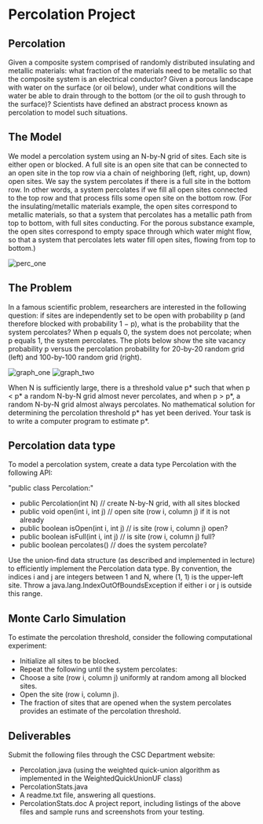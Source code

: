 Percolation Project
===================

Percolation
-----------

Given a composite system comprised of randomly distributed insulating and metallic materials: what fraction of the materials need to be metallic so that the composite system is an electrical conductor? Given a porous landscape with water on the surface (or oil below), under what conditions will the water be able to drain through to the bottom (or the oil to gush through to the surface)? Scientists have defined an abstract process known as percolation to model such situations.

The Model
---------

We model a percolation system using an N-by-N grid of sites. Each site is either open or blocked. A full site is an open site that can be connected to an open site in the top row via a chain of neighboring (left, right, up, down) open sites. We say the system percolates if there is a full site in the bottom row. In other words, a system percolates if we fill all open sites connected to the top row and that process fills some open site on the bottom row. (For the insulating/metallic materials example, the open sites correspond to metallic materials, so that a system that percolates has a metallic path from top to bottom, with full sites conducting. For the porous substance example, the open sites correspond to empty space through which water might flow, so that a system that percolates lets water fill open sites, flowing from top to bottom.)

![perc_one](http://www.csc.villanova.edu/~map/2053/s14/percolation/percolates.png)

The Problem
-----------

In a famous scientific problem, researchers are interested in the following question: if sites are independently set to be open with probability p (and therefore blocked with probability 1 − p), what is the probability that the system percolates? When p equals 0, the system does not percolate; when p equals 1, the system percolates. The plots below show the site vacancy probability p versus the percolation probability for 20-by-20 random grid (left) and 100-by-100 random grid (right).

![graph_one](http://www.csc.villanova.edu/~map/2053/s14/percolation/percolation-threshold20.png)
![graph_two](http://www.csc.villanova.edu/~map/2053/s14/percolation/percolation-threshold100.png)

When N is sufficiently large, there is a threshold value p* such that when p < p* a random N-by-N grid almost never percolates, and when p > p*, a random N-by-N grid almost always percolates. No mathematical solution for determining the percolation threshold p* has yet been derived. Your task is to write a computer program to estimate p*.

Percolation data type
---------------------

To model a percolation system, create a data type Percolation with the following API:

"public class Percolation:"

- public Percolation(int N)              // create N-by-N grid, with all sites blocked
- public void open(int i, int j)         // open site (row i, column j) if it is not already
- public boolean isOpen(int i, int j)    // is site (row i, column j) open?
- public boolean isFull(int i, int j)    // is site (row i, column j) full?
- public boolean percolates()            // does the system percolate?

Use the union-find data structure (as described and implemented in lecture) to efficiently implement the Percolation data type. 
By convention, the indices i and j are integers between 1 and N, where (1, 1) is the upper-left site. Throw a java.lang.IndexOutOfBoundsException if either i or j is outside this range.

Monte Carlo Simulation
----------------------

To estimate the percolation threshold, consider the following computational experiment:

- Initialize all sites to be blocked.
- Repeat the following until the system percolates:
- Choose a site (row i, column j) uniformly at random among all blocked sites.
- Open the site (row i, column j).
- The fraction of sites that are opened when the system percolates provides an estimate of the percolation threshold.

Deliverables
------------

Submit the following files through the CSC Department website:

- Percolation.java (using the weighted quick-union algorithm as implemented in the WeightedQuickUnionUF class)
- PercolationStats.java
- A readme.txt file, answering all questions. 
- PercolationStats.doc A project report, including listings of the above files and sample runs and screenshots from your testing. 